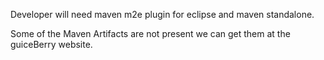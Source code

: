 Developer will need maven m2e plugin for eclipse and maven standalone.

Some of the Maven Artifacts are not present we can get them at the guiceBerry website.